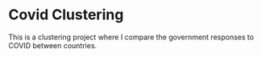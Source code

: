 # Covid Clustering
This is a clustering project where I compare the government responses to COVID between countries.
